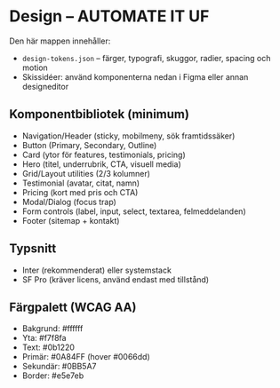 # Design – AUTOMATE IT UF

Den här mappen innehåller:
- `design-tokens.json` – färger, typografi, skuggor, radier, spacing och motion
- Skissidéer: använd komponenterna nedan i Figma eller annan designeditor

## Komponentbibliotek (minimum)
- Navigation/Header (sticky, mobilmeny, sök framtidssäker)
- Button (Primary, Secondary, Outline)
- Card (ytor för features, testimonials, pricing)
- Hero (titel, underrubrik, CTA, visuell media)
- Grid/Layout utilities (2/3 kolumner)
- Testimonial (avatar, citat, namn)
- Pricing (kort med pris och CTA)
- Modal/Dialog (focus trap)
- Form controls (label, input, select, textarea, felmeddelanden)
- Footer (sitemap + kontakt)

## Typsnitt
- Inter (rekommenderat) eller systemstack
- SF Pro (kräver licens, använd endast med tillstånd)

## Färgpalett (WCAG AA)
- Bakgrund: #ffffff
- Yta: #f7f8fa
- Text: #0b1220
- Primär: #0A84FF (hover #0066dd)
- Sekundär: #0BB5A7
- Border: #e5e7eb
